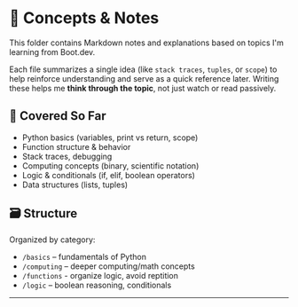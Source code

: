 # 📘 Concepts & Notes

This folder contains Markdown notes and explanations based on topics I'm learning from Boot.dev.

Each file summarizes a single idea (like `stack traces`, `tuples`, or `scope`) to help reinforce understanding and serve as a quick reference later. Writing these helps me **think through the topic**, not just watch or read passively.

## 🧠 Covered So Far

- Python basics (variables, print vs return, scope)
- Function structure & behavior
- Stack traces, debugging
- Computing concepts (binary, scientific notation)
- Logic & conditionals (if, elif, boolean operators)
- Data structures (lists, tuples)

## 🗃️ Structure

Organized by category:
- `/basics` – fundamentals of Python
- `/computing` – deeper computing/math concepts
- `/functions` - organize logic, avoid reptition
- `/logic` – boolean reasoning, conditionals

---

